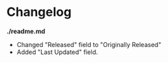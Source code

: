 # Changelog

**./readme.md**
* Changed "Released" field to "Originally Released"
* Added "Last Updated" field.